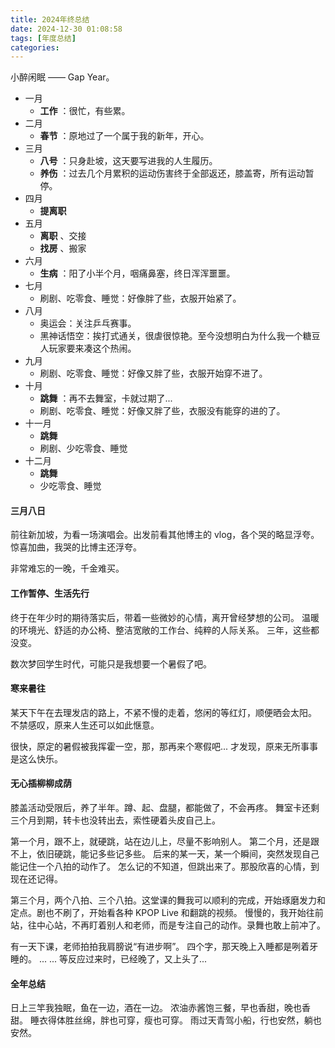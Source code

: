 ```yaml
---
title: 2024年终总结
date: 2024-12-30 01:08:58
tags: [年度总结]
categories:
---
```

小醉闲眠 —— Gap Year。
<!-- more -->

* 一月
  * __工作__ ：很忙，有些累。
* 二月
  * __春节__ ：原地过了一个属于我的新年，开心。
* 三月
  * __八号__ ：只身赴坡，这天要写进我的人生履历。
  * __养伤__ ：过去几个月累积的运动伤害终于全部返还，膝盖寄，所有运动暂停。
* 四月
  * __提离职__
* 五月
  * __离职__ 、交接
  * __找房__ 、搬家
* 六月
  * __生病__ ：阳了小半个月，咽痛鼻塞，终日浑浑噩噩。
* 七月
  * 刷剧、吃零食、睡觉：好像胖了些，衣服开始紧了。
* 八月
  * 奥运会：关注乒乓赛事。
  * 黑神话悟空：挨打式通关，很虐很惊艳。至今没想明白为什么我一个糖豆人玩家要来凑这个热闹。
* 九月
  * 刷剧、吃零食、睡觉：好像又胖了些，衣服开始穿不进了。
* 十月
  * __跳舞__ ：再不去舞室，卡就过期了...
  * 刷剧、吃零食、睡觉：好像又胖了些，衣服没有能穿的进的了。
* 十一月
  * __跳舞__
  * 刷剧、少吃零食、睡觉
* 十二月
  * __跳舞__
  * 少吃零食、睡觉

#### 三月八日
前往新加坡，为看一场演唱会。出发前看其他博主的 vlog，各个哭的略显浮夸。
惊喜加曲，我哭的比博主还浮夸。

非常难忘的一晚，千金难买。

#### 工作暂停、生活先行
终于在年少时的期待落实后，带着一些微妙的心情，离开曾经梦想的公司。
温暖的环境光、舒适的办公椅、整洁宽敞的工作台、纯粹的人际关系。
三年，这些都没变。

数次梦回学生时代，可能只是我想要一个暑假了吧。

#### 寒来暑往
某天下午在去理发店的路上，不紧不慢的走着，悠闲的等红灯，顺便晒会太阳。
不禁感叹，原来人生还可以如此惬意。

很快，原定的暑假被我挥霍一空，那，那再来个寒假吧...
才发现，原来无所事事是这么快乐。
#### 无心插柳柳成荫
膝盖活动受限后，养了半年。蹲、起、盘腿，都能做了，不会再疼。
舞室卡还剩三个月到期，转卡也没转出去，索性硬着头皮自己上。

第一个月，跟不上，就硬跳，站在边儿上，尽量不影响别人。
第二个月，还是跟不上，依旧硬跳，能记多些记多些。
后来的某一天，某一个瞬间，突然发现自己能记住一个八拍的动作了。
怎么记的不知道，但跳出来了。那股欣喜的心情，到现在还记得。

第三个月，两个八拍、三个八拍。这堂课的舞我可以顺利的完成，开始琢磨发力和定点。剧也不刷了，开始看各种 KPOP Live 和翻跳的视频。
慢慢的，我开始往前站，往中心站，不再盯着别人和老师，而是专注自己的动作。录舞也敢上前冲了。

有一天下课，老师拍拍我肩膀说“有进步啊”。
四个字，那天晚上入睡都是咧着牙睡的。
...
...
等反应过来时，已经晚了，又上头了...

#### 全年总结
日上三竿我独眠，鱼在一边，酒在一边。
浓油赤酱饱三餐，早也香甜，晚也香甜。
睡衣得体胜丝绵，胖也可穿，瘦也可穿。
雨过天青驾小船，行也安然，躺也安然。

